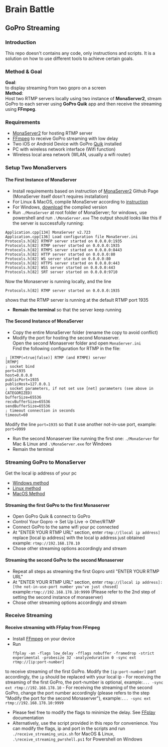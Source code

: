 # Brain Battle

## GoPro Streaming
### Introduction
This repo doesn't contains any code, only instructions and scripts. It is a solution on how to use different tools to achieve certain goals.
### Method & Goal
**Goal**:  
to display streaming from two gopro on a screen  
**Method**:  
Host two RTMP servers locally using two instance of **MonaServer2**, stream GoPro to each server using **GoPro Quik** app and then receive the streaming using **FFmpeg**.
### Requirements
- [MonaServer2](https://github.com/MonaSolutions/MonaServer2) for hosting RTMP server
- [FFmpeg](https://ffmpeg.org/) to receive GoPro streaming with low delay
- Two iOS or Android Device with GoPro [Quik](https://gopro.com/de/de/shop/quik-app-video-photo-editor) installed
- PC with wireless network interface (Wifi function)
- Wireless local area network (WLAN, usually a wifi router)
### Setup Two MonaServers
#### The First Instance of MonaServer
- Install requirements based on instruction of [MonaServer2](https://github.com/MonaSolutions/MonaServer2) Github Page (MonaServer itself dosn't requires installation)
- For Linux & MacOS, compile MonaServer according to [instruction](https://github.com/MonaSolutions/MonaServer2)
- For Windows, [download](https://github.com/MonaSolutions/MonaServer2) the compiled version
- Run `./MonaServer` at root folder of MonaServer; for windows, use powershell and run `.\MonaServer.exe`
The output should looks like this if the server is successfully running:
```
Application.cpp[134] MonaServer v2.723
Application.cpp[136] Load configuration file MonaServer.ini
Protocols.h[82] RTMFP server started on 0.0.0.0:1935
Protocols.h[82] RTMP server started on 0.0.0.0:1935
Protocols.h[82] RTMPS server started on 0.0.0.0:8443
Protocols.h[82] HTTP server started on 0.0.0.0:80
Protocols.h[82] WS server started on 0.0.0.0:80
Protocols.h[82] HTTPS server started on 0.0.0.0:443
Protocols.h[82] WSS server started on 0.0.0.0:443
Protocols.h[82] SRT server started on 0.0.0.0:9710
```
Now the Monaserver is running locally, and the line 
```
Protocols.h[82] RTMP server started on 0.0.0.0:1935
``` 
shows that the RTMP server is running at the default RTMP port 1935
- **Remain the terminal** so that the server keep running  
#### The Second Instance of MonaServer
- Copy the entire MonaServer folder (rename the copy to avoid conflict)
- Modify the port for hosting the second Monaserver.  
Open the second Monaserver folder and open `MonaServer.ini`  
Find the following configuration for RTMP in the file: 
```
; [RTMP(=true|false)] RTMP (and RTMPE) server
[RTMP]
; socket bind
port=1935
host=0.0.0.0
publicPort=1935
publicHost=127.0.0.1
; socket parameters, if not set use [net] parameters (see above in CATEGORIZED)
bufferSize=65536
recvBufferSize=65536
sendBufferSize=65536
; timeout connection in seconds
timeout=60
```
Modify the line `port=1935` so that it use another not-in-use port, example: `port=9999`
- Run the second Monaserver like running the first one: `./MonaServer` for Mac & Linux and `.\MonaServer.exe` for Windows
- Remain the terminal
### Streaming GoPro to MonaServer
Get the local ip address of your pc  
- [Windows method](https://www.howtogeek.com/858334/how-to-find-your-ip-address-from-cmd-command-prompt/)
- [Linux method](https://phoenixnap.com/kb/how-to-find-ip-address-linux)
- [MacOS Method](https://www.wikihow.com/Find-Your-IP-Address-on-a-Mac)  
#### Streaming the first GoPro to the first Monaserver
- Open GoPro Quik & connect to GoPro
- Control Your Gopro -> Set Up Live -> Other/RTMP 
- Connect GoPro to the same wifi your pc connected
- At "ENTER YOUR RTMP URL" section, enter `rtmp://[local ip address]` replace [local ip address] with the local ip address just obtained example: `rtmp://192.168.178.10`
- Chose other streaming options accordingly and stream
#### Streaming the second GoPro to the second Monaserver
- Repeat all steps as streaming the first Gopro until "ENTER YOUR RTMP URL"
- At "ENTER YOUR RTMP URL" section, enter `rtmp://[local ip address]:[the not-in-use-port number you've just chosed]` example:`rtmp://192.168.178.10:9999` (Please refer to the 2nd step of setting the second instance of monaserver)
- Chose other streaming options accordingly and stream
### Receive Streaming
#### Receive streaming with FFplay from FFmpeg
- Install [FFmpeg](https://ffmpeg.org/) on your device
- Run
  ```
  ffplay -an -flags low_delay -fflags nobuffer -framedrop -strict experimental -probesize 32 -analyzeduration 0 -sync ext rtmp://[ip:port-number]
  ```
to receive streaming of the first GoPro. Modify the `[ip:port-number]` part accordingly, the `ip` should be replaced with your local ip
    - For receiving the streaming of the first GoPro, the port-number is optional, example:`... -sync ext rtmp://192.168.178.10`
    - For receiving the streaming of the second GoPro, change the port number accordingly (please refers to the step "Modify the port for the second Monaserver"), example:`... -sync ext rtmp://192.168.178.10:9999`  
- Please feel free to modify the flags to minimize the delay. See [FFplay](http://ffmpeg.org/ffplay.html) documentation 
- Alternatively, use the script provided in this repo for convenience. You can modify the flags, ip and port in the scripts and run `./receive_streaming_unix.sh` for MacOS & Linux, `.\receive_streaming_pwrshell.ps1` for Powershell on Windows
